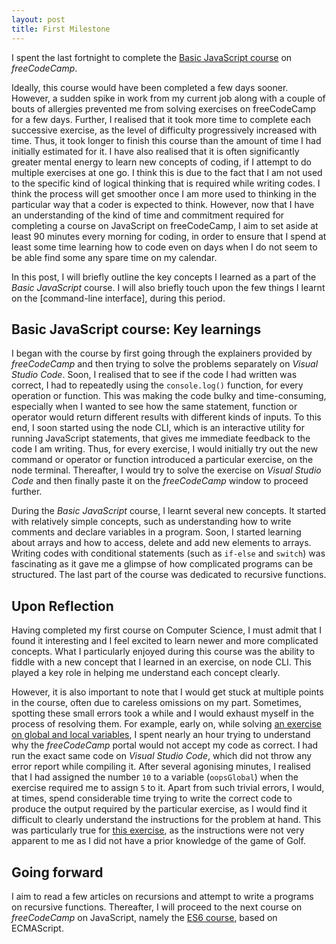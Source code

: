 ```yaml
---
layout: post
title: First Milestone
---
```


I spent the last fortnight to complete the [Basic JavaScript course](https://www.freecodecamp.org/learn/javascript-algorithms-and-data-structures#basic-javascript) on *freeCodeCamp*. 

Ideally, this course would have been completed a few days sooner. However, a sudden spike in work from my current job along with a couple of bouts of allergies prevented me from solving exercises on freeCodeCamp for a few days. Further, I realised that it took more time to complete each successive exercise, as the level of difficulty progressively increased with time. Thus, it took longer to finish this course than the amount of time I had initially estimated for it. I have also realised that it is often significantly greater mental energy to learn new concepts of coding, if I attempt to do multiple exercises at one go. I think this is due to the fact that I am not used to the specific kind of logical thinking that is required while writing codes. I think the process will get smoother once I am more used to thinking in the particular way that a coder is expected to think. However, now that I have an understanding of the kind of time and commitment required for completing a course on JavaScript on freeCodeCamp, I aim to set aside at least 90 minutes every morning for coding, in order to ensure that I spend at least some time learning how to code even on days when I do not seem to be able find some any spare time on my calendar. 

In this post, I will briefly outline the key concepts I learned as a part of the *Basic JavaScript* course. I will also briefly touch upon the few things I learnt on the [command-line interface], during this period.     

## Basic JavaScript course: Key learnings

I began with the course by first going through the explainers provided by *freeCodeCamp* and then trying to solve the problems separately on *Visual Studio Code*. Soon, I realised that to see if the code I had written was correct, I had to repeatedly using the `console.log()` function, for every operation or function. This was making the code bulky and time-consuming, especially when I wanted to see how the same statement, function or operator would return different results with different kinds of inputs. To this end, I soon started using the node CLI, which is an interactive utility for running JavaScript statements, that gives me immediate feedback to the code I am writing. Thus, for every exercise, I would initially try out the new command or operator or function introduced a particular exercise, on the node terminal. Thereafter, I would try to solve the exercise on *Visual Studio Code* and then finally paste it on the *freeCodeCamp* window to proceed further. 

During the *Basic JavaScript* course, I learnt several new concepts. It started with relatively simple concepts, such as understanding how to write comments and declare variables in a program. Soon, I started learning about arrays and how to access, delete and add new elements to arrays. Writing codes with conditional statements (such as `if-else` and `switch`) was fascinating as it gave me a glimpse of how complicated programs can be structured. The last part of the course was dedicated to recursive functions.  

## Upon Reflection

Having completed my first course on Computer Science, I must admit that I found it interesting and I feel excited to learn newer and more complicated concepts. What I particularly enjoyed during this course was the ability to fiddle with a new concept that I learned in an exercise, on node CLI. This played a key role in helping me understand each concept clearly.  

However, it is also important to note that I would get stuck at multiple points in the course, often due to careless omissions on my part. Sometimes, spotting these small errors took a while and I would exhaust myself in the process of resolving them. For example, early on, while solving [an exercise on global and local variables](https://www.freecodecamp.org/learn/javascript-algorithms-and-data-structures/basic-javascript/global-scope-and-functions), I spent nearly an hour trying to understand why the *freeCodeCamp* portal would not accept my code as correct. I had run the exact same code on *Visual Studio Code*, which did not throw any error report while compiling it. After several agonising minutes, I realised that I had assigned the number `10` to a variable (`oopsGlobal`) when the exercise required me to assign `5` to it. Apart from such trivial errors, I would, at times, spend considerable time trying to write the correct code to produce the output required by the particular exercise, as I would find it difficult to clearly understand the instructions for the problem at hand. This was particularly true for [this exercise](https://www.freecodecamp.org/learn/javascript-algorithms-and-data-structures/basic-javascript/golf-code), as the instructions  were not very apparent to me as I did not have a prior knowledge of the game of Golf.

## Going forward

I aim to read a few articles on recursions and attempt to write a programs on recursive functions. Thereafter, I will proceed to the next course on *freeCodeCamp* on JavaScript, namely the [ES6 course](https://www.freecodecamp.org/learn/javascript-algorithms-and-data-structures#es6), based on ECMAScript.
